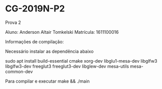 # CG-2019N-P2

Prova 2

Aluno: Anderson Altair Tomkelski Matrícula: 1611100016

Informações de compilação:

Necessário instalar as dependência abaixo

sudo apt install build-essential cmake xorg-dev libglu1-mesa-dev libglfw3 libglfw3-dev freeglut3 freeglut3-dev libglew-dev mesa-utils mesa-common-dev

Para compilar e executar
make && ./main